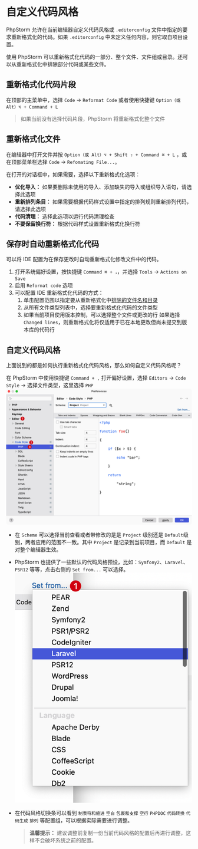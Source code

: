 # 自定义代码风格

PhpStorm 允许在当前编辑器自定义代码风格或 `.editorconfig` 文件中指定的要求重新格式化的代码。如果 `.editorconfig` 中未定义任何内容，则它取自项目设置。

使用 PhpStorm 可以重新格式化代码的一部分、整个文件、文件组或目录。还可以从重新格式化中排除部分代码或某些文件。

## 重新格式化代码片段

在顶部的主菜单中，选择 `Code` -> `Reformat Code` 或者使用快捷键  `Option（或 Alt）⌥ + Command + L`

> 如果当前没有选择代码片段，PhpStorm 将重新格式化整个文件

## 重新格式化文件

在编辑器中打开文件并按 `Option（或 Alt）⌥ + Shift ⇧ + Command ⌘ + L` ，或在顶部菜单栏选择 `Code` -> `Refomating File...`。

在打开的对话框中，如果需要，选择以下重新格式化选项：

* **优化导入：** 如果要删除未使用的导入、添加缺失的导入或组织导入语句，请选择此选项
* **重新排列条目：** 如果需要根据代码样式设置中指定的排列规则重新排列代码，请选择此选项
* **代码清理：** 选择此选项以运行代码清理检查
* **不要保留换行符：** 根据代码样式设置重新格式化换行符

## 保存时自动重新格式化代码

可以将 IDE 配置为在保存更改时自动重新格式化修改文件中的代码。

1. 打开系统偏好设置，按快捷键 `Command ⌘ + ，`，并选择 `Tools` -> `Actions on Save`
2. 启用 `Reformat code` 选项
3. 可以配置 IDE 重新格式化代码的方式：
   1. 单击配置范围以指定要从重新格式化中[排除的文件名和目录](https://www.jetbrains.com/help/phpstorm/reformat-and-rearrange-code.html#exclude_file_from_reformat)
   2. 从所有文件类型列表中，选择要重新格式化代码的文件类型
   3. 如果当前项目使用版本控制，可以选择整个文件或更改的行
      如果选择 `Changed lines`，则重新格式化将仅适用于已在本地更改但尚未提交到版本库的代码行

## 自定义代码风格

上面说到的都是如何执行重新格式化代码风格，那么如何自定义代码风格呢？

在 PhpStorm 中使用快捷键 `Command + ,` 打开偏好设置，选择 `Editors` -> `Code Style` -> 选择文件类型，这里选择 `PHP`
![Custom Formating For Code Style](./images/custom-formatting/custom-formating-for-code-style.png)
* 在 `Scheme` 可以选择当前查看或者带修改的是是 `Project` 级别还是 `Default`级别，两者应用的范围不一致。其中 `Project` 是记录到当前项目，而 `Default` 是对整个编辑器生效。
* PhpStorm 也提供了一些默认的代码风格预设，比如：`Symfony2`、`Laravel`、`PSR12` 等等，点击右侧的 `Set from...` 可以选择。
    ![Custom Formating For Code Style Preset](./images/custom-formatting/custom-formating-for-code-style-preset.png)

* 在代码风格切换条可以看到 `制表符和缩进` `空白` `包裹和支撑` `空行` `PHPDOC` `代码转换` `代码生成` `排列` 等配置组，可以根据实际需要进行调整。
    > **温馨提示：** 建议调整前复制一份当前代码风格的配置后再进行调整，这样不会破坏系统之前的配置。
